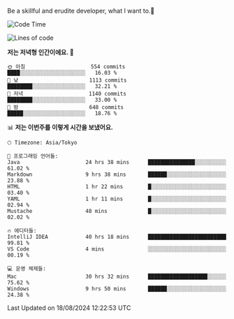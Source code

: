 Be a skillful and erudite developer, what I want to.👶

<!--START_SECTION:waka-->
![Code Time](http://img.shields.io/badge/Code%20Time-1%2C179%20hrs%2053%20mins-blue)

![Lines of code](https://img.shields.io/badge/%EC%A0%80%EB%8A%94%20%EC%97%AC%ED%83%9C%EA%B9%8C%EC%A7%80%20-3.0%20million%20%EC%A4%84%EC%9D%98%20%EC%BD%94%EB%93%9C%EB%A5%BC%20%EC%9E%91%EC%84%B1%ED%96%88%EC%96%B4%EC%9A%94.-blue)

**저는 저녁형 인간이에요. 🦉** 

```text
🌞 아침                     554 commits         ████░░░░░░░░░░░░░░░░░░░░░   16.03 % 
🌆 낮　                     1113 commits        ████████░░░░░░░░░░░░░░░░░   32.21 % 
🌃 저녁                     1140 commits        ████████░░░░░░░░░░░░░░░░░   33.00 % 
🌙 밤　                     648 commits         █████░░░░░░░░░░░░░░░░░░░░   18.76 % 
```


📊 **저는 이번주를 이렇게 시간을 보냈어요.** 

```text
🕑︎ Timezone: Asia/Tokyo

💬 프로그래밍 언어들: 
Java                     24 hrs 38 mins      ███████████████░░░░░░░░░░   61.02 % 
Markdown                 9 hrs 38 mins       ██████░░░░░░░░░░░░░░░░░░░   23.88 % 
HTML                     1 hr 22 mins        █░░░░░░░░░░░░░░░░░░░░░░░░   03.40 % 
YAML                     1 hr 11 mins        █░░░░░░░░░░░░░░░░░░░░░░░░   02.94 % 
Mustache                 48 mins             █░░░░░░░░░░░░░░░░░░░░░░░░   02.02 % 

🔥 에디터들: 
IntelliJ IDEA            40 hrs 18 mins      █████████████████████████   99.81 % 
VS Code                  4 mins              ░░░░░░░░░░░░░░░░░░░░░░░░░   00.19 % 

💻 운영 체제들: 
Mac                      30 hrs 32 mins      ███████████████████░░░░░░   75.62 % 
Windows                  9 hrs 50 mins       ██████░░░░░░░░░░░░░░░░░░░   24.38 % 
```


 Last Updated on 18/08/2024 12:22:53 UTC
<!--END_SECTION:waka-->
